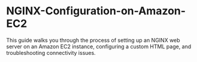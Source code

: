 # NGINX-Configuration-on-Amazon-EC2
This guide walks you through the process of setting up an NGINX web server on an Amazon EC2 instance, configuring a custom HTML page, and troubleshooting connectivity issues.
